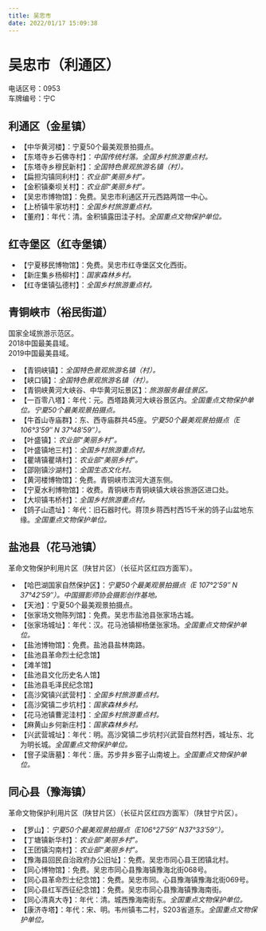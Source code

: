 ```yaml
---
title: 吴忠市  
date: 2022/01/17 15:09:38  
---
```

  
# 吴忠市（利通区）  
电话区号：0953  
车牌编号：宁C  

## 利通区（金星镇）  
* 【中华黄河楼】：宁夏50个最美观景拍摄点。  
* 【东塔寺乡石佛寺村】：*中国传统村落。全国乡村旅游重点村。*  
* 【东塔寺乡穆民新村】：*全国特色景观旅游名镇（村）。*  
* 【扁担沟镇同利村】：*农业部“美丽乡村”。*  
* 【金积镇秦坝关村】：*农业部“美丽乡村”。*  
* 【吴忠市博物馆】：免费。吴忠市利通区开元西路两馆一中心。  
* 【上桥镇牛家坊村】：*全国乡村旅游重点村。*  
* 【董府】：年代：清。金积镇露田洼子村。*全国重点文物保护单位。*  

## 红寺堡区（红寺堡镇）  
* 【宁夏移民博物馆】：免费。吴忠市红寺堡区文化西街。  
* 【新庄集乡杨柳村】：*国家森林乡村。*  
* 【红寺堡镇弘德村】：*全国乡村旅游重点村。*  

## 青铜峡市（裕民街道）  
国家全域旅游示范区。  
2018中国最美县域。  
2019中国最美县域。  
* 【青铜峡镇】：*全国特色景观旅游名镇（村）。*  
* 【峡口镇】：*全国特色景观旅游名镇（村）。*  
* 【青铜峡黄河大峡谷、中华黄河坛景区】：*旅游服务最佳景区。*  
* 【一百零八塔】：年代：元。西塔路黄河大峡谷景区内。*全国重点文物保护单位。宁夏50个最美观景拍摄点。*  
* 【牛首山寺庙群】：东、西寺庙群共45座。*宁夏50个最美观景拍摄点（E 106°3′59″ N 37°48′59″）。*  
* 【叶盛镇】：*农业部“美丽乡村”。*  
* 【叶盛镇地三村】：*全国乡村旅游重点村。*  
* 【瞿靖镇瞿靖村】：*农业部“美丽乡村”。*  
* 【邵刚镇沙湖村】：*全国生态文化村。*  
* 【黄河楼博物馆】：免费。青铜峡市滨河大道东侧。  
* 【宁夏水利博物馆】：收费。青铜峡市青铜峡镇大峡谷旅游区进口处。  
* 【大坝镇韦桥村】：*全国乡村旅游重点村。*  
* 【鸽子山遗址】：年代：旧石器时代。蒋顶乡蒋西村西15千米的鸽子山盆地东缘。*全国重点文物保护单位。*  

## 盐池县（花马池镇）  
革命文物保护利用片区（陕甘片区）（长征片区红四方面军）。  
* 【哈巴湖国家自然保护区】：*宁夏50个最美观景拍摄点（E 107°2′59″ N 37°42′59″）。中国摄影师协会摄影创作基地。*  
* 【天池】：宁夏50个最美观景拍摄点。  
* 【张家场文物陈列馆】：免费。吴忠市盐池县张家场古城。  
* 【张家场城址】：年代：汉。花马池镇柳杨堡张家场。*全国重点文物保护单位。*  
* 【盐池博物馆】：免费。盐池县盐林南路。  
* 【盐池县革命烈士纪念馆】  
* 【滩羊馆】  
* 【盐池县文化历史名人馆】  
* 【盐池县毛泽民纪念馆】  
* 【高沙窝镇兴武营村】：*全国乡村旅游重点村。*  
* 【高沙窝镇二步坑村】：*国家森林乡村。*  
* 【花马池镇曹泥洼村】：*全国乡村旅游重点村。*  
* 【麻黄山乡何新庄村】：*国家森林乡村。*  
* 【兴武营城址】：年代：明。高沙窝镇二步坑村兴武营自然村西，城址东、北为明长城。*全国重点文物保护单位。*  
* 【窨子梁唐墓】：年代：唐。苏步井乡窑子山南坡上。*全国重点文物保护单位。*  

## 同心县（豫海镇）  
革命文物保护利用片区（陕甘片区）（长征片区红四方面军）（陕甘宁片区）。  
* 【罗山】：*宁夏50个最美观景拍摄点（E106°27′59″  N37°33′59″）。*  
* 【丁塘镇新华村】：*农业部“美丽乡村”。*  
* 【王团镇沟南村】：*农业部“美丽乡村”。*  
* 【豫海县回民自治政府办公旧址】：免费。吴忠市同心县王团镇北村。  
* 【同心博物馆】：免费。吴忠市同心县豫海镇豫海北街068号。  
* 【同心县革命烈士纪念馆】：免费。吴忠市同。心县豫海镇豫海北街069号。  
* 【同心县红军西征纪念馆】：免费。吴忠市同心县豫海镇豫海南街。  
* 【同心清真大寺】：年代：清。城西豫海南街东。*全国重点文物保护单位。*  
* 【康济寺塔】：年代：宋、明。韦州镇韦二村，S203省道东。*全国重点文物保护单位。*  